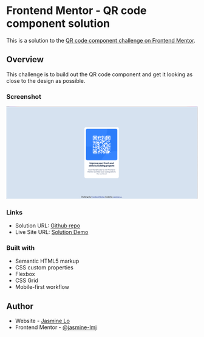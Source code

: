 # Frontend Mentor - QR code component solution

This is a solution to the [QR code component challenge on Frontend Mentor](https://www.frontendmentor.io/challenges/qr-code-component-iux_sIO_H). 

## Overview
This challenge is to build out the QR code component and get it looking as close to the design as possible. 

### Screenshot

![Screenshot](./design/qrcode_demo.png)

### Links

- Solution URL: [Github repo](https://github.com/jasmine-lmj/frontend-mentor-challenge/tree/main)
- Live Site URL: [Solution Demo](https://jloqrcode.netlify.app/)

### Built with

- Semantic HTML5 markup
- CSS custom properties
- Flexbox
- CSS Grid
- Mobile-first workflow

## Author

- Website - [Jasmine Lo](https://jasminelo.com/)
- Frontend Mentor - [@jasmine-lmj](https://www.frontendmentor.io/profile/jasmine-lmj)
